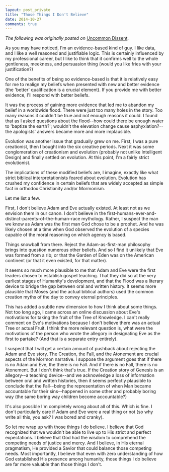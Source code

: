 ```yaml
---
layout: post_private
title: "Those Things I Don't Believe"
date: 2014-10-27
comments: true
---
```


_The following was originally posted on_ [Uncommon Dissent](http://myuncommondissent.blogspot.com/).

As you may have noticed, I'm an evidence-based kind of guy. I like data, and I like a well reasoned and justifiable logic. This is certainly influenced by my professional career, but I like to think that it confirms well to the whole gentleness, meekness, and persuasion thing (would you like fries with your justification?)
<!--excerpt-->

One of the benefits of being so evidence-based is that it is relatively easy for me to realign my beliefs when presented with new and better evidence (the 'better' qualification is a crucial element).  If you provide me with better evidence, I'll respond with better beliefs. 

It was the process of gaining more evidence that led me to abandon my belief in a worldwide flood. There were just too many holes in the story. Too many reasons it couldn't be true and not enough reasons it could. I found that as I asked questions about the flood--how could there be enough water to 'baptize the earth?'; wouldn't the elevation change cause asphyxiation?--the apologists' answers became more and more implausible.

Evolution was another issue that gradually grew on me.  First, I was a pure creationist, then I bought into the six creative periods. Next it was some conglomeration of creationism and evolution (probably not unlike Intelligent Design) and finally settled on evolution. At  this point, I'm a fairly strict evolutionist. 

The implications of these modified beliefs are, I imagine, exactly like what strict biblical interpretationists feared about evolution. Evolution has crushed my confidence in certain beliefs that are widely accepted as simple fact in orthodox Christianity and/or Mormonism.

Let me list a few. 

First, I don't believe Adam and Eve actually existed. At least not as we envision them in our canon. I don't believe in the first-humans-ever-and-distinct-parents-of-the-human-race mythology.  Rather, I suspect the man we know as Adam was the first man God chose to be a prophet. And he was likely chosen at a time when God observed the evolution of a species capable of the moral reasoning on which agency is based.

Things snowball from there. Reject the Adam-as-first-man philosophy brings into question numerous other beliefs. And so I find it unlikely that Eve was formed from a rib; or that the Garden of Eden was on the American continent (or that it even existed, for that matter).

It seems so much more plausible to me that Adam and Eve were the first leaders chosen to establish gospel teaching. That they did so at the very earliest stages of Humanity's development, and that the Flood was a literary device to bridge the gap between oral and written history. It seems more plausible that Moses (and the actual biblical authors) used the common creation myths of the day to convey eternal principles.

This has added a subtle new dimension to how I think about some things. Not too long ago, I came across an online discussion about Eve's motivations for taking the fruit of the Tree of Knowledge. I can't really comment on Eve's motivations because I don't believe there was an actual Tree or actual Fruit. I think the more relevant question is, what were the motivations of the person who wrote the allegory in designating Eve as the first to partake? (And that is a separate entry entirely).

I suspect that I will get a certain amount of pushback about rejecting the Adam and Eve story. The Creation, the Fall, and the Atonement are crucial aspects of the Mormon narrative. I suppose the argument goes that if there is no Adam and Eve, the there is no Fall. And if there is no Fall, there is no Atonement. But I don't think that's true.  If the Creation story of Genesis is an allegory--a teaching device--and we acknowledge a loss of information between oral and written histories, then it seems perfectly plausible to conclude that the Fall--being the representation of when Man became accountable for their sins--happened in some other and probably boring way (the same boring way children become accountable?)

It's also possible I'm completely wrong about all of this. Which is fine. I don't particularly care if Adam and Eve were a real thing or not (so why write all this, you ask?  I was bored and cranky).

So let me wrap up with those things I do believe.  I believe that God recognized that we wouldn't be able to live up to His strict and perfect expectations.  I believe that God had the wisdom to comprehend the competing needs of justice and mercy.  And I believe, in His eternal pragmatism, He provided a Savior that could balance those competing needs.  Most importantly, I believe that even with zero understanding of how God established His presence among humanity, those things I do believe are far more valuable than those things I don't.